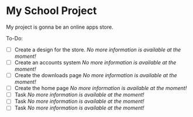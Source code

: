 # My School Project

My project is gonna be an online apps store.

To-Do:

- [ ] Create a design for the store.
*No more information is available at the moment!*
- [ ] Create an accounts system
*No more information is available at the moment!*
- [ ] Create the downloads page
*No more information is available at the moment!*
- [ ] Create the home page
*No more information is available at the moment!*
- [ ] Task
*No more information is available at the moment!*
- [ ] Task
*No more information is available at the moment!*
- [ ] Task
*No more information is available at the moment!*
